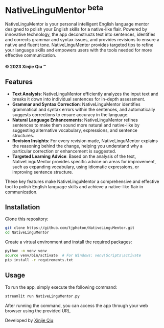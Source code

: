 # NativeLinguMentor <sup>beta</sup>

NativeLinguMentor is your personal intelligent English language mentor designed to polish your English skills 
for a native-like flair. Powered by innovative technology, the app deconstructs text into sentences, 
identifies and corrects grammar and syntax issues, and provides revisions to ensure a native and fluent tone. 
NativeLinguMentor provides targeted tips to refine your language skills and empowers users with the tools needed 
for more effective communication. 

#### © 2023 Xinjie Qiu ℠

## Features

- **Text Analysis**: NativeLinguMentor efficiently analyzes the input text and breaks it down into individual sentences for in-depth assessment.
- **Grammar and Syntax Correction**: NativeLinguMentor identifies grammatical and syntax errors within the sentences, and automatically suggests corrections to ensure accuracy in the language.
- **Natural Language Enhancements**: NativeLinguMentor refines sentences to make them sound more natural and native-like by suggesting alternative vocabulary, expressions, and sentence structures.
- **Revision Insights**: For every revision made, NativeLinguMentor explains the reasoning behind the change, helping you understand why a particular correction or enhancement is suggested.
- **Targeted Learning Advice**: Based on the analysis of the text, NativeLinguMentor provides specific advice on areas for improvement, such as expanding vocabulary, using idiomatic expressions, or improving sentence structure.

These key features make NativeLinguMentor a comprehensive and effective tool to polish English language skills and achieve a native-like flair in communication.

## Installation

Clone this repository:

```bash
git clone https://github.com/tjphoton/NativeLinguMentor.git
cd NativeLinguMentor
```

Create a virtual environment and install the required packages:

```bash
python -m venv venv
source venv/bin/activate  # For Windows: venv\Scripts\activate
pip install -r requirements.txt
```

## Usage
To run the app, simply execute the following command:

```bash
streamlit run NativeLinguMentor.py
```

After running the command, you can access the app through your web browser using the provided URL.

Developed by [Xinjie Qiu](https://www.linkedin.com/in/xinjieqiu/)
